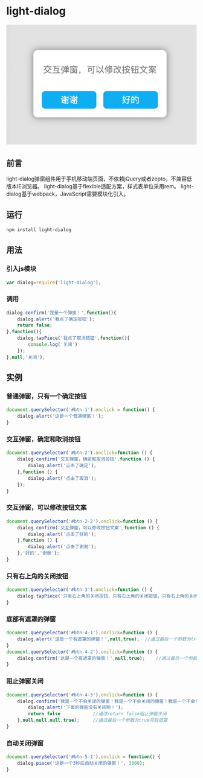 # light-dialog

![light-dialog](https://raw.githubusercontent.com/dengtongyu/light-dialog/master/res/light-dialog.png) 

## 前言
light-dialog弹窗组件用于手机移动端页面，不依赖jQuery或者zepto，不兼容低版本IE浏览器。
light-dialog基于flexible适配方案，样式表单位采用rem。
light-dialog基于webpack，JavaScript需要模块化引入。

## 运行
```sh
npm install light-dialog
```

## 用法

### 引入js模块
```js
var dialog=require('light-dialog');
```
### 调用
```js
dialog.confirm('我是一个弹窗！',function(){
	dialog.alert('我点了确定按钮');
	return false;				
},function(){
	dialog.tapPiece('我点了取消按钮',function(){
		console.log('关闭')
	});
},null,'关闭');
```
## 实例

### 普通弹窗，只有一个确定按钮
```js
document.querySelector('#btn-1').onclick = function() {
	dialog.alert('这是一个普通弹窗！');
}
```
### 交互弹窗，确定和取消按钮
```js
document.querySelector('#btn-2').onclick=function () {
	dialog.confirm('交互弹窗，确定和取消按钮',function () {
		dialog.alert('点击了确定');
	},function () {
		dialog.alert('点击了取消');
	});
}
```
### 交互弹窗，可以修改按钮文案
```js
document.querySelector('#btn-2-2').onclick=function () {
	dialog.confirm('交互弹窗，可以修改按钮文案',function () {
		dialog.alert('点击了好的');
	},function () {
		dialog.alert('点击了谢谢');
	},'好的','谢谢');
}
```
### 只有右上角的关闭按钮
```js
document.querySelector('#btn-3').onclick=function () {
	dialog.tapPiece('只有右上角的关闭按钮，只有右上角的关闭按钮，只有右上角的关闭按钮');
}
```
### 底部有遮罩的弹窗
```js
document.querySelector('#btn-4-1').onclick=function () {
	dialog.alert('这是一个有遮罩的弹窗！',null,true);	//通过最后一个参数为true开启遮罩
}
document.querySelector('#btn-4-2').onclick=function () {
	dialog.confirm('这是一个有遮罩的弹窗！',null,true);	//通过最后一个参数为true开启遮罩
}
```
### 阻止弹窗关闭
```js
document.querySelector('#btn-4-3').onclick=function () {
	dialog.confirm('我是一个不会关闭的弹窗！我是一个不会关闭的弹窗！我是一个不会关闭的弹窗！',function(){
		dialog.alert('下面的弹窗没有关闭哟！');
		return false			//通过return false阻止弹窗关闭
	},null,null,null,true);		//通过最后一个参数为true开启遮罩
}
```
### 自动关闭弹窗
```js
document.querySelector('#btn-5-1').onclick = function() {
	dialog.piece('这是一个3秒后自动关闭的弹窗！', 3000);
}
```